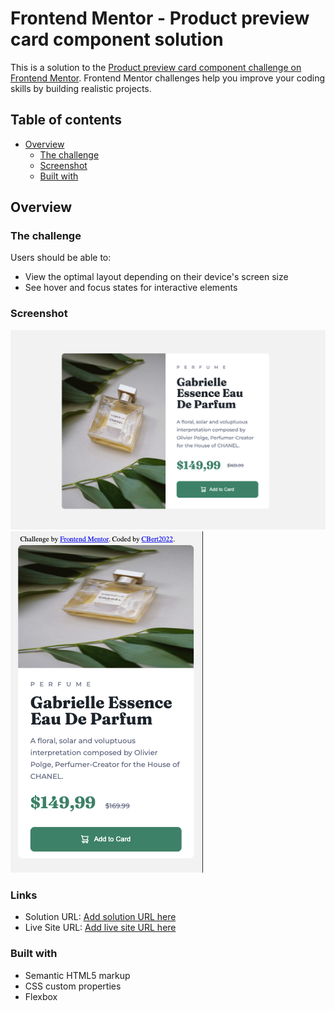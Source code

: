 # Frontend Mentor - Product preview card component solution

This is a solution to the [Product preview card component challenge on Frontend Mentor](https://www.frontendmentor.io/challenges/product-preview-card-component-GO7UmttRfa). Frontend Mentor challenges help you improve your coding skills by building realistic projects. 

## Table of contents

- [Overview](#overview)
  - [The challenge](#the-challenge)
  - [Screenshot](#screenshot)
  - [Built with](#built-with)


## Overview

### The challenge

Users should be able to:

- View the optimal layout depending on their device's screen size
- See hover and focus states for interactive elements

### Screenshot

![](./images/destop.png)
![](./images/mobil.png)


### Links

- Solution URL: [Add solution URL here](https://cbert2022.github.io/Product-preview-card-component/)
- Live Site URL: [Add live site URL here](https://cbert2022.github.io/Product-preview-card-component/)

### Built with

- Semantic HTML5 markup
- CSS custom properties
- Flexbox




